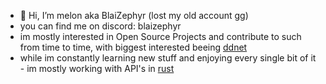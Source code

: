 - 👋 Hi, I’m melon aka BlaiZephyr (lost my old account gg)
- you can find me on discord: blaizephyr
- im mostly interested in Open Source Projects and contribute to such from time to time, with biggest interested beeing [ddnet](https://github.com/ddnet/ddnet)
- while im constantly learning new stuff and enjoying every single bit of it - im mostly working with API's in [rust](https://www.rust-lang.org/)

<!---
melonew/melonew is a ✨ special ✨ repository because its `README.md` (this file) appears on your GitHub profile.
You can click the Preview link to take a look at your changes.
--->
